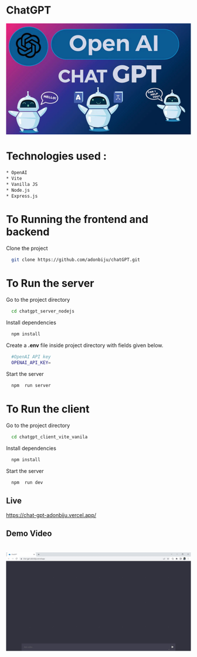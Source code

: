 # ChatGPT
  ![ChatGPT](/Demo/ChatGPT.jpg)
  
# Technologies used :
    * OpenAI
    * Vite
    * Vanilla JS
    * Node.js
    * Express.js
# To Running the frontend and backend

Clone the project

```bash
  git clone https://github.com/adonbiju/chatGPT.git
```
# To Run the server
Go to the project directory

```bash
  cd chatgpt_server_nodejs
```

Install dependencies

```bash
  npm install
```

Create a **.env** file inside project directory with fields given below.

```bash
  #OpenAI API key
  OPENAI_API_KEY=
```

Start the server

```bash
  npm  run server
```
# To Run the client
Go to the project directory

```bash
  cd chatgpt_client_vite_vanila
```

Install dependencies

```bash
  npm install
```
Start the server

```bash
  npm  run dev
```
## Live
  https://chat-gpt-adonbiju.vercel.app/

## Demo Video
  <h1 align="center">
  <img alt="Demo Video" src="Demo/chatgpt.gif"  />
</h1>
